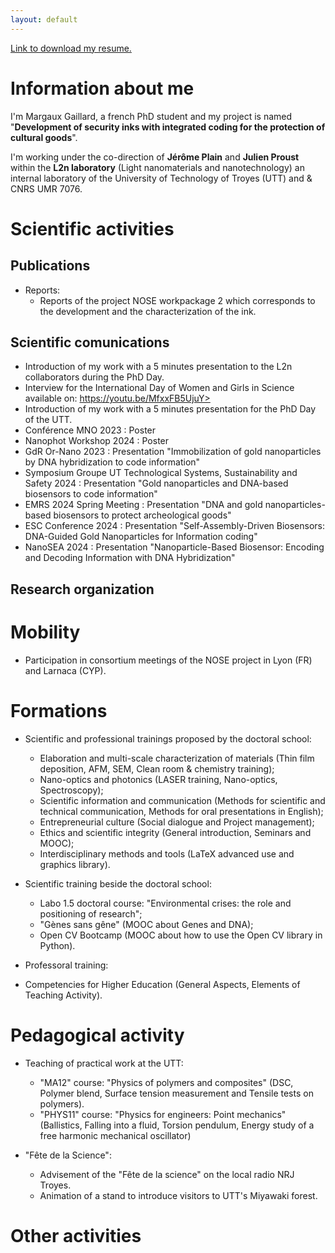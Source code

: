 ```yaml
---
layout: default
---
```


[Link to download my resume.](https://github.com/Margal10/Margal10.github.io/files/10278796/CV-MargauxGaillard.pdf)


# Information about me

I'm Margaux Gaillard, a french PhD student and my project is named "**Development of security inks with integrated coding for the protection of cultural goods**".

I'm working under the co-direction of **Jérôme Plain** and **Julien Proust** within the **L2n laboratory** (Light nanomaterials and nanotechnology) an internal laboratory of the University of Technology of Troyes (UTT) and & CNRS UMR 7076.

# Scientific activities
## Publications

- Reports:
  - Reports of the project NOSE workpackage 2 which corresponds to the development and the characterization of the ink.

## Scientific comunications

- Introduction of my work with a 5 minutes presentation to the L2n collaborators during the PhD Day.
- Interview for the International Day of Women and Girls in Science available on: https://youtu.be/MfxxFB5UjuY>
- Introduction of my work with a 5 minutes presentation for the PhD Day of the UTT.
- Conférence MNO 2023 : Poster
- Nanophot Workshop 2024 : Poster
- ⁠GdR Or-Nano 2023 : Presentation "Immobilization of gold nanoparticles by DNA hybridization to code information"
- ⁠Symposium Groupe UT Technological Systems, Sustainability and Safety 2024 : Presentation "Gold nanoparticles and DNA-based biosensors to code information"
- EMRS 2024 Spring Meeting : Presentation "DNA and gold nanoparticles-based biosensors to protect archeological goods"
- ESC Conference 2024 : Presentation "Self-Assembly-Driven Biosensors: DNA-Guided Gold Nanoparticles for Information coding"
- NanoSEA 2024 : Presentation "Nanoparticle-Based Biosensor: Encoding and Decoding Information with DNA Hybridization"


## Research organization

# Mobility

- Participation in consortium meetings of the NOSE project in Lyon (FR) and Larnaca (CYP).

# Formations

- Scientific and professional trainings proposed by the doctoral school:
  - Elaboration and multi-scale characterization of materials (Thin film deposition, AFM, SEM, Clean room & chemistry training);
  - Nano-optics and photonics (LASER training, Nano-optics, Spectroscopy);
  - Scientific information and communication (Methods for scientific and technical communication, Methods for oral presentations in English);
  - Entrepreneurial culture (Social dialogue and Project management);
  - Ethics and scientific integrity (General introduction, Seminars and MOOC);
  - Interdisciplinary methods and tools (LaTeX advanced use and graphics library).

- Scientific training beside the doctoral school:
  - Labo 1.5 doctoral course: "Environmental crises: the role and positioning of research";
  - "Gènes sans gêne" (MOOC about Genes and DNA);
  - Open CV Bootcamp (MOOC about how to use the Open CV library in Python).

-  Professoral training:
  - Competencies for Higher Education (General Aspects, Elements of Teaching Activity).

# Pedagogical activity

- Teaching of practical work at the UTT:
  - "MA12" course: "Physics of polymers and composites" (DSC, Polymer blend, Surface tension measurement and Tensile tests on polymers).
  - "PHYS11" course: "Physics for engineers: Point mechanics" (Ballistics, Falling into a fluid, Torsion pendulum, Energy study of a free harmonic mechanical oscillator)

- "Fête de la Science":
  - Advisement of the "Fête de la science" on the local radio NRJ Troyes.
  - Animation of a stand to introduce visitors to UTT's Miyawaki forest.

# Other activities

